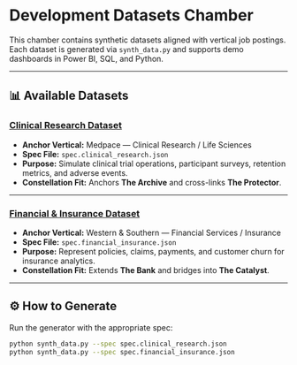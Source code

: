 # Development Datasets Chamber

This chamber contains synthetic datasets aligned with vertical job postings. Each dataset is generated via `synth_data.py` and supports demo dashboards in Power BI, SQL, and Python.

---

## 📊 Available Datasets

### [Clinical Research Dataset](clinical_research.readme.md)
- **Anchor Vertical:** Medpace — Clinical Research / Life Sciences  
- **Spec File:** `spec.clinical_research.json`  
- **Purpose:** Simulate clinical trial operations, participant surveys, retention metrics, and adverse events.  
- **Constellation Fit:** Anchors **The Archive** and cross-links **The Protector**.  

---

### [Financial & Insurance Dataset](financial_insurance.readme.md)
- **Anchor Vertical:** Western & Southern — Financial Services / Insurance  
- **Spec File:** `spec.financial_insurance.json`  
- **Purpose:** Represent policies, claims, payments, and customer churn for insurance analytics.  
- **Constellation Fit:** Extends **The Bank** and bridges into **The Catalyst**.  

---

## ⚙️ How to Generate
Run the generator with the appropriate spec:

```bash
python synth_data.py --spec spec.clinical_research.json
python synth_data.py --spec spec.financial_insurance.json

